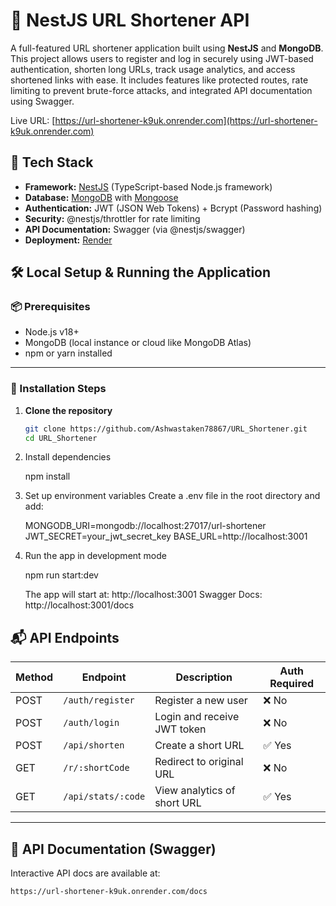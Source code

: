 # 🔐 NestJS URL Shortener API

A full-featured URL shortener application built using **NestJS** and **MongoDB**. This project allows users to register and log in securely using JWT-based authentication, shorten long URLs, track usage analytics, and access shortened links with ease. It includes features like protected routes, rate limiting to prevent brute-force attacks, and integrated API documentation using Swagger.

Live URL: [https://url-shortener-k9uk.onrender.com](https://url-shortener-k9uk.onrender.com)

## 🧰 Tech Stack

- **Framework:** [NestJS](https://nestjs.com/) (TypeScript-based Node.js framework)
- **Database:** [MongoDB](https://www.mongodb.com/) with [Mongoose](https://mongoosejs.com/)
- **Authentication:** JWT (JSON Web Tokens) + Bcrypt (Password hashing)
- **Security:** @nestjs/throttler for rate limiting
- **API Documentation:** Swagger (via @nestjs/swagger)
- **Deployment:** [Render](https://render.com/)

## 🛠️ Local Setup & Running the Application

### 📦 Prerequisites

- Node.js v18+
- MongoDB (local instance or cloud like MongoDB Atlas)
- npm or yarn installed

---

### 🚀 Installation Steps

1. **Clone the repository**

   ```bash
   git clone https://github.com/Ashwastaken78867/URL_Shortener.git
   cd URL_Shortener

2. Install dependencies

     npm install

3. Set up environment variables
   Create a .env file in the root directory and add:

   MONGODB_URI=mongodb://localhost:27017/url-shortener
   JWT_SECRET=your_jwt_secret_key
   BASE_URL=http://localhost:3001

4. Run the app in development mode

    npm run start:dev

   The app will start at: http://localhost:3001
   Swagger Docs: http://localhost:3001/docs

## 📬 API Endpoints

| Method | Endpoint           | Description                  | Auth Required |
|--------|--------------------|------------------------------|----------------|
| POST   | `/auth/register`   | Register a new user          | ❌ No          |
| POST   | `/auth/login`      | Login and receive JWT token  | ❌ No          |
| POST   | `/api/shorten`     | Create a short URL           | ✅ Yes         |
| GET    | `/r/:shortCode`    | Redirect to original URL     | ❌ No          |
| GET    | `/api/stats/:code` | View analytics of short URL  | ✅ Yes         |

---

## 📄 API Documentation (Swagger)

Interactive API docs are available at:

```bash
https://url-shortener-k9uk.onrender.com/docs






